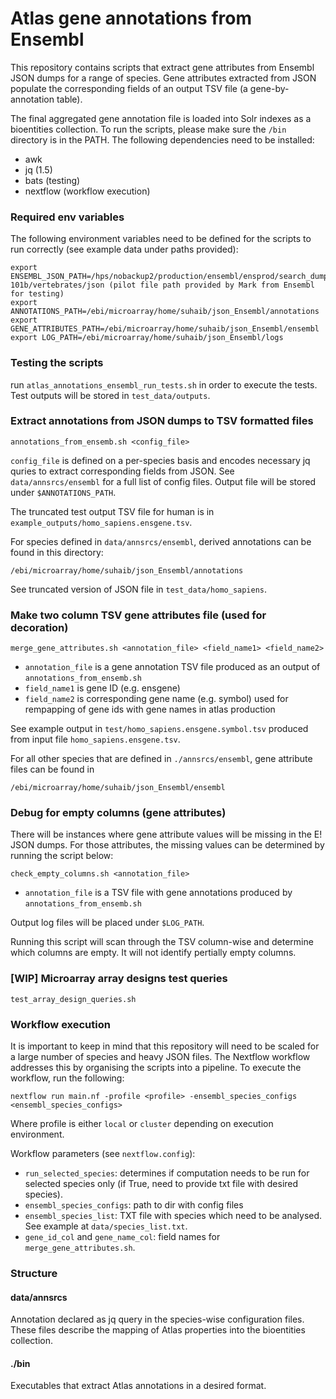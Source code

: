 # Atlas gene annotations from Ensembl

This repository contains scripts that extract gene attributes from Ensembl JSON dumps for a range of species. Gene attributes extracted from JSON populate the corresponding fields of an output TSV file (a gene-by-annotation table).

The final aggregated gene annotation file is loaded into Solr indexes as a bioentities collection. To run the scripts, please make sure the `/bin` directory is in the PATH. The following dependencies need to be installed: 

- awk
- jq (1.5)
- bats (testing)
- nextflow (workflow execution)

### Required env variables
The following environment variables need to be defined for the scripts to run correctly (see example data under paths provided): 
```
export ENSEMBL_JSON_PATH=/hps/nobackup2/production/ensembl/ensprod/search_dumps/release-101b/vertebrates/json (pilot file path provided by Mark from Ensembl for testing)
export ANNOTATIONS_PATH=/ebi/microarray/home/suhaib/json_Ensembl/annotations
export GENE_ATTRIBUTES_PATH=/ebi/microarray/home/suhaib/json_Ensembl/ensembl
export LOG_PATH=/ebi/microarray/home/suhaib/json_Ensembl/logs

```

### Testing the scripts
run `atlas_annotations_ensembl_run_tests.sh` in order to execute the tests. Test outputs will be stored in `test_data/outputs`. 

### Extract annotations from JSON dumps to TSV formatted files 

```
annotations_from_ensemb.sh <config_file>
```
`config_file` is defined on a per-species basis and encodes necessary jq quries to extract corresponding fields from JSON. See `data/annsrcs/ensembl` for a full list of config files. Output file will be stored under `$ANNOTATIONS_PATH`.

The truncated test output TSV file for human is in `example_outputs/homo_sapiens.ensgene.tsv`.  

For species defined in `data/annsrcs/ensembl`, derived annotations can be found in this directory:

```
/ebi/microarray/home/suhaib/json_Ensembl/annotations
```
See truncated version of JSON file in `test_data/homo_sapiens`. 

### Make two column TSV gene attributes file (used for decoration)

```
merge_gene_attributes.sh <annotation_file> <field_name1> <field_name2>
```
- `annotation_file` is a gene annotation TSV file produced as an output of `annotations_from_ensemb.sh`
- `field_name1` is gene ID (e.g. ensgene)
- `field_name2` is corresponding gene name (e.g. symbol) used for rempapping of gene ids with gene names in atlas production

See example output in `test/homo_sapiens.ensgene.symbol.tsv` produced from input file `homo_sapiens.ensgene.tsv`. 

For all other species that are defined in `./annsrcs/ensembl`, gene attribute files can be found in  
```
/ebi/microarray/home/suhaib/json_Ensembl/ensembl
```

### Debug for empty columns (gene attributes)

There will be instances where gene attribute values will be missing in the E! JSON dumps. For those attributes, the missing values can be determined by running the script below:
```
check_empty_columns.sh <annotation_file> 
```
- `annotation_file` is a TSV file with gene annotations produced by `annotations_from_ensemb.sh`

Output log files will be placed under `$LOG_PATH`. 

Running this script will scan through the TSV column-wise and determine which columns are empty. It will not identify pertially empty columns.


### [WIP] Microarray array designs test queries

```
test_array_design_queries.sh
```

### Workflow execution 
It is important to keep in mind that this repository will need to be scaled for a large number of species and heavy JSON files. The Nextflow workflow addresses this by organising the scripts into a pipeline. To execute the workflow, run the following: 
```
nextflow run main.nf -profile <profile> -ensembl_species_configs <ensembl_species_configs> 
```
Where profile is either `local` or `cluster` depending on execution environment. 

Workflow parameters (see `nextflow.config`):
- `run_selected_species`: determines if computation needs to be run for selected species only (if True, need to provide txt file with desired species).
- `ensembl_species_configs`: path to dir with config files 
- `ensembl_species_list`: TXT file with species which need to be analysed. See example at `data/species_list.txt`. 
- `gene_id_col` and `gene_name_col`: field names for `merge_gene_attributes.sh`.

### Structure

#### data/annsrcs
Annotation declared as jq query in the species-wise configuration files. These files describe the mapping of Atlas properties into the bioentities collection. 

#### ./bin
Executables that extract Atlas annotations in a desired format.



